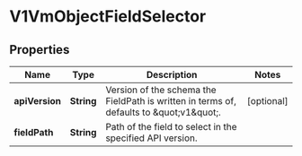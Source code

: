 # V1VmObjectFieldSelector

## Properties
Name | Type | Description | Notes
------------ | ------------- | ------------- | -------------
**apiVersion** | **String** | Version of the schema the FieldPath is written in terms of, defaults to \&quot;v1\&quot;. |  [optional]
**fieldPath** | **String** | Path of the field to select in the specified API version. | 
